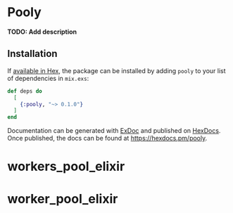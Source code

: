 # Pooly

**TODO: Add description**

## Installation

If [available in Hex](https://hex.pm/docs/publish), the package can be installed
by adding `pooly` to your list of dependencies in `mix.exs`:

```elixir
def deps do
  [
    {:pooly, "~> 0.1.0"}
  ]
end
```

Documentation can be generated with [ExDoc](https://github.com/elixir-lang/ex_doc)
and published on [HexDocs](https://hexdocs.pm). Once published, the docs can
be found at <https://hexdocs.pm/pooly>.

# workers_pool_elixir
# worker_pool_elixir
